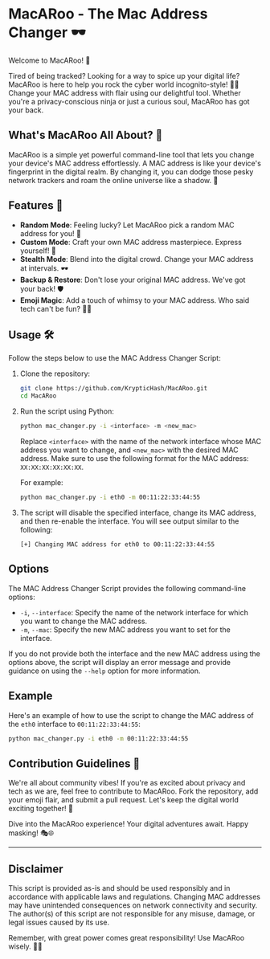 # MacARoo - The Mac Address Changer 🕶️

Welcome to MacARoo! 🎉

Tired of being tracked? Looking for a way to spice up your digital life? MacARoo is here to help you rock the cyber world incognito-style! 🕵️‍♂️ Change your MAC address with flair using our delightful tool. Whether you're a privacy-conscious ninja or just a curious soul, MacARoo has got your back.

## What's MacARoo All About? 🤔

MacARoo is a simple yet powerful command-line tool that lets you change your device's MAC address effortlessly. A MAC address is like your device's fingerprint in the digital realm. By changing it, you can dodge those pesky network trackers and roam the online universe like a shadow. 🌌

## Features 🌟

- **Random Mode**: Feeling lucky? Let MacARoo pick a random MAC address for you! 🎲
- **Custom Mode**: Craft your own MAC address masterpiece. Express yourself! 💃
- **Stealth Mode**: Blend into the digital crowd. Change your MAC address at intervals. 🕶️
- **Backup & Restore**: Don't lose your original MAC address. We've got your back! 🛡️
- **Emoji Magic**: Add a touch of whimsy to your MAC address. Who said tech can't be fun? 🦄✨

## Usage 🛠️

Follow the steps below to use the MAC Address Changer Script:

1. Clone the repository:

   ```bash
   git clone https://github.com/KrypticHash/MacARoo.git
   cd MacARoo
   ```

2. Run the script using Python:

   ```bash
   python mac_changer.py -i <interface> -m <new_mac>
   ```

   Replace `<interface>` with the name of the network interface whose MAC address you want to change, and `<new_mac>` with the desired MAC address. Make sure to use the following format for the MAC address: `XX:XX:XX:XX:XX:XX`.

   For example:

   ```bash
   python mac_changer.py -i eth0 -m 00:11:22:33:44:55
   ```

3. The script will disable the specified interface, change its MAC address, and then re-enable the interface. You will see output similar to the following:
   ```
   [+] Changing MAC address for eth0 to 00:11:22:33:44:55
   ```

## Options

The MAC Address Changer Script provides the following command-line options:

- `-i`, `--interface`: Specify the name of the network interface for which you want to change the MAC address.
- `-m`, `--mac`: Specify the new MAC address you want to set for the interface.

If you do not provide both the interface and the new MAC address using the options above, the script will display an error message and provide guidance on using the `--help` option for more information.

## Example

Here's an example of how to use the script to change the MAC address of the `eth0` interface to `00:11:22:33:44:55`:

```bash
python mac_changer.py -i eth0 -m 00:11:22:33:44:55
```

## Contribution Guidelines 🤝

We're all about community vibes! If you're as excited about privacy and tech as we are, feel free to contribute to MacARoo. Fork the repository, add your emoji flair, and submit a pull request. Let's keep the digital world exciting together! 🚀

Dive into the MacARoo experience! Your digital adventures await. Happy masking! 🎭🌐

---

## Disclaimer

This script is provided as-is and should be used responsibly and in accordance with applicable laws and regulations. Changing MAC addresses may have unintended consequences on network connectivity and security. The author(s) of this script are not responsible for any misuse, damage, or legal issues caused by its use.

Remember, with great power comes great responsibility! Use MacARoo wisely. 🦸‍♂️
